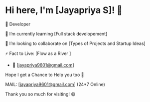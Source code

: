 # Hi here, I'm [Jayapriya S]! 👋

🌟 Developer 

🌱 I’m currently learning [Full stack developement]

👯 I’m looking to collaborate on [Types of Projects and Startup Ideas]

⚡ Fact to Live: [Flow as a River ]


- 📧 [jayapriya9601@gmail.com]


Hope I get a Chance to Help you too 🙏

MAIL: [jayapriya9601@gmail.com] (24*7 Online)

Thank you so much for visiting! 😄
